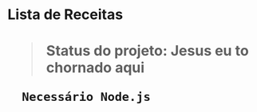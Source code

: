 <h1> Lista de Receitas<h1/>

> Status do projeto: Jesus eu to chornado aqui

```
  Necessário Node.js
```
